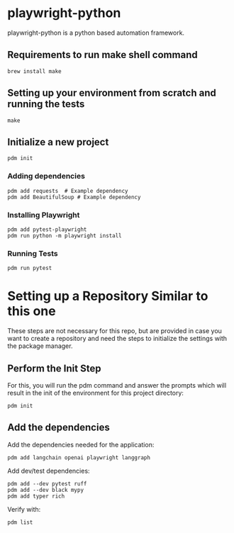# playwright-python
playwright-python is a python based automation framework.

## Requirements to run make shell command
```shell
brew install make
```

## Setting up your environment from scratch and running the tests
```shell
make
```

## Initialize a new project
```shell
pdm init
```
### Adding dependencies
```shell
pdm add requests  # Example dependency
pdm add BeautifulSoup # Example dependency
```

### Installing Playwright
```shell
pdm add pytest-playwright
pdm run python -m playwright install
```

### Running Tests
```shell
pdm run pytest
```
# Setting up a Repository Similar to this one
These steps are not necessary for this repo, but are provided in case you want to create a repository and need the steps to initialize the settings with the package manager.
## Perform the Init Step
For this, you will run the pdm command and answer the prompts which will result in the init of the environment for this project directory:
```shell
pdm init
```

## Add the dependencies
Add the dependencies needed for the application:
```shell
pdm add langchain openai playwright langgraph
```
Add dev/test dependencies:
```shell
pdm add --dev pytest ruff
pdm add --dev black mypy
pdm add typer rich
```
Verify with:
```shell
pdm list
```



